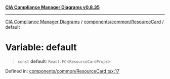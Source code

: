 [**CIA Compliance Manager Diagrams v0.8.35**](../../../../README.md)

***

[CIA Compliance Manager Diagrams](../../../../modules.md) / [components/common/ResourceCard](../README.md) / default

# Variable: default

> `const` **default**: `React.FC`\<`ResourceCardProps`\>

Defined in: [components/common/ResourceCard.tsx:17](https://github.com/Hack23/cia-compliance-manager/blob/b297770fc62abf558e2711cd029bbbe74e6c5cfb/src/components/common/ResourceCard.tsx#L17)
